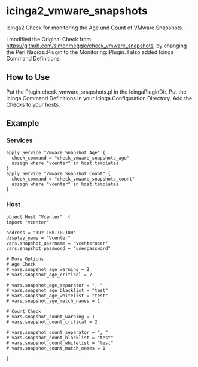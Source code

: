 # icinga2_vmware_snapshots
Icinga2 Check for monitoring the Age und Count of VMware Snapshots.

I modified the Original Check from https://github.com/simonmeggle/check_vmware_snapshots, by changing the Perl Nagios::Plugin to the Monitoring::Plugin. I also added Icinga Command Definitions.

## How to Use
Put the Plugin check_vmware_snapshots.pl in the IcingaPluginDir.
Put the Icinga Command Definitions in your Icinga Configuration Directory.
Add the Checks to your hosts.


## Example
### Services

```
apply Service "Vmware Snapshot Age" {
  check_command = "check_vmware_snapshots_age"
  assign where "vcenter" in host.templates
}
apply Service "Vmware Snapshot Count" {
  check_command = "check_vmware_snapshots_count"
  assign where "vcenter" in host.templates
}
```

### Host
```
object Host "Vcenter"  {
import "vcenter"

address = "192.168.10.100"
display_name = "Vcenter"
vars.snapshot_username = "vcenteruser"
vars.snapshot_password = "userpassword"
  
# More Options
# Age Check
# vars.snapshot_age_warning = 2
# vars.snapshot_age_critical = 7
    
# vars.snapshot_age_separator = ", "
# vars.snapshot_age_blacklist = "test"
# vars.snapshot_age_whitelist = "test"
# vars.snapshot_age_match_names = 1

# Count Check
# vars.snapshot_count_warning = 1
# vars.snapshot_count_critical = 2
    
# vars.snapshot_count_separator = ", "
# vars.snapshot_count_blacklist = "test"
# vars.snapshot_count_whitelist = "test"
# vars.snapshot_count_match_names = 1

}
```

